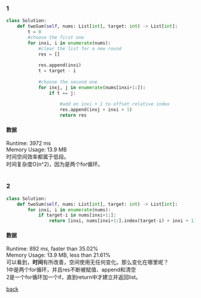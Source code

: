 ### 1
```python
class Solution:
    def twoSum(self, nums: List[int], target: int) -> List[int]:
        t = 0
        #choose the first one
        for inxi, i in enumerate(nums):
            #clear the list for a new round
            res = []
            
            res.append(inxi)
            t = target - i
            
            #choose the second one 
            for inxj, j in enumerate(nums[inxi+1:]):
                if t == j:
                    
                    #add on inxi + 1 to offset relative index
                    res.append(inxj + inxi + 1)
                    return res
```
#### 数据
Runtime: 3972 ms<br/>Memory Usage: 13.9 MB<br/>时间空间效率都属于低段。<br/>时间复杂度O(n^2)，因为是两个for循环。

#
### 2
```Python
class Solution:
    def twoSum(self, nums: List[int], target: int) -> List[int]:
        for inxi, i in enumerate(nums):
            if target-i in nums[inxi+1:]:
                return [inxi, nums[inxi+1:].index(target-i) + inxi + 1]
```
#### 数据
Runtime: 892 ms, faster than 35.02%<br/>Memory Usage: 13.9 MB, less than 21.61%<br/>可以看到，**时间**有所改善，空间使用无任何变化。那么变化在哪里呢？<br/>1中是两个for循环，并且res不断被赋值、append和清空<br/>2是一个for循环加一个if，直到return中才建立并返回list。

[back](../notes-src/1.md)
